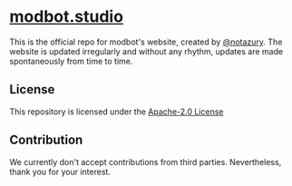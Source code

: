 # [modbot.studio](https://modbot.studio)

This is the official repo for modbot's website, created by [@notazury](https://github.com/notazury). The website is updated irregularly and without any rhythm, updates are made spontaneously from time to time.

## License

This repository is licensed under the [Apache-2.0 License](LICENSE)

## Contribution

We currently don't accept contributions from third parties. Nevertheless, thank you for your interest.
